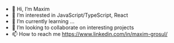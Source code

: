 - 👋 Hi, I’m Maxim
- 👀 I’m interested in JavaScript/TypeScript, React
- 🌱 I’m currently learning ...
- 💞️ I’m looking to collaborate on interesting projects
- 📫 How to reach me https://www.linkedin.com/in/maxim-grosul/

<!---
zordecmax/zordecmax is a ✨ special ✨ repository because its `README.md` (this file) appears on your GitHub profile.
You can click the Preview link to take a look at your changes.
--->
